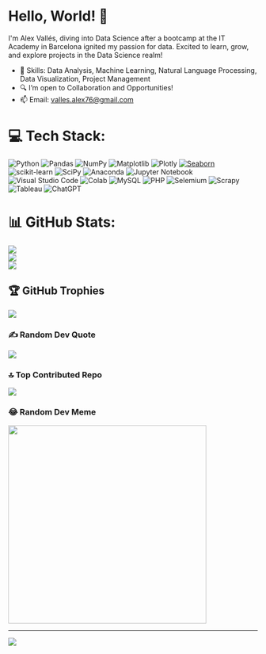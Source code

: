 # Hello, World! 👋
I'm Alex Vallés, diving into Data Science after a bootcamp at the IT Academy in Barcelona ignited my passion for data. Excited to learn, grow, and explore projects in the Data Science realm! 

- 🚀 Skills: Data Analysis, Machine Learning, Natural Language Processing, Data Visualization, Project Management
- 🔍 I’m open to Collaboration and Opportunities!
- 📫 Email: valles.alex76@gmail.com

<!---
AlexV0611/AlexV0611 is a ✨ special ✨ repository because its `README.md` (this file) appears on your GitHub profile.
You can click the Preview link to take a look at your changes.
--->



# 💻 Tech Stack:
![Python](https://img.shields.io/badge/python-3670A0?style=for-the-badge&logo=python&logoColor=ffdd54)  ![Pandas](https://img.shields.io/badge/pandas-%23150458.svg?style=for-the-badge&logo=pandas&logoColor=white) ![NumPy](https://img.shields.io/badge/numpy-%23013243.svg?style=for-the-badge&logo=numpy&logoColor=white) ![Matplotlib](https://img.shields.io/badge/Matplotlib-%23ffffff.svg?style=for-the-badge&logo=Matplotlib&logoColor=black) ![Plotly](https://img.shields.io/badge/Plotly-%233F4F75.svg?style=for-the-badge&logo=plotly&logoColor=white) [![Seaborn](https://raw.githubusercontent.com/mwaskom/seaborn/master/doc/_static/logo-wide-lightbg.svg)](https://seaborn.pydata.org/)
 ![scikit-learn](https://img.shields.io/badge/scikit--learn-%23F7931E.svg?style=for-the-badge&logo=scikit-learn&logoColor=white) ![SciPy](https://img.shields.io/badge/SciPy-%230C55A5.svg?style=for-the-badge&logo=scipy&logoColor=%white) ![Anaconda](https://img.shields.io/badge/Anaconda-%2344A833.svg?style=for-the-badge&logo=anaconda&logoColor=white) ![Jupyter Notebook](https://img.shields.io/badge/jupyter-%23FA0F00.svg?style=for-the-badge&logo=jupyter&logoColor=white) ![Visual Studio Code](https://img.shields.io/badge/Visual%20Studio%20Code-0078d7.svg?style=for-the-badge&logo=visual-studio-code&logoColor=white) ![Colab](https://img.shields.io/badge/Colab-F9AB00?style=for-the-badge&logo=googlecolab&color=525252) ![MySQL](https://img.shields.io/badge/mysql-%2300000f.svg?style=for-the-badge&logo=mysql&logoColor=white)                                       ![PHP](https://img.shields.io/badge/PHP-777BB4?style=for-the-badge&logo=php&logoColor=white) ![Selemium](https://img.shields.io/badge/Selenium-43B02A?style=for-the-badge&logo=Selenium&logoColor=white) ![Scrapy](https://img.shields.io/badge/Scrapy-60A839.svg?style=for-the-badge&logo=Scrapy&logoColor=white) ![Tableau](https://img.shields.io/badge/Tableau-E97627?style=for-the-badge&logo=Tableau&logoColor=white) ![ChatGPT](https://img.shields.io/badge/chatGPT-74aa9c?style=for-the-badge&logo=openai&logoColor=white)

# 📊 GitHub Stats:
![](https://github-readme-stats.vercel.app/api?username=AlexV0611&theme=dark&hide_border=false&include_all_commits=false&count_private=false)<br/>
![](https://github-readme-streak-stats.herokuapp.com/?user=AlexV0611&theme=dark&hide_border=false)<br/>
![](https://github-readme-stats.vercel.app/api/top-langs/?username=AlexV0611&theme=dark&hide_border=false&include_all_commits=false&count_private=false&layout=compact)

## 🏆 GitHub Trophies
![](https://github-profile-trophy.vercel.app/?username=AlexV0611&theme=radical&no-frame=false&no-bg=true&margin-w=4)

### ✍️ Random Dev Quote
![](https://quotes-github-readme.vercel.app/api?type=horizontal&theme=radical)

### 🔝 Top Contributed Repo
![](https://github-contributor-stats.vercel.app/api?username=AlexV0611&limit=5&theme=dark&combine_all_yearly_contributions=true)

### 😂 Random Dev Meme
<img src='https://randommeme-five.vercel.app/' style="height: 400px;"/>

---
[![](https://visitcount.itsvg.in/api?id=AlexV0611&icon=0&color=0)](https://visitcount.itsvg.in)

<!-- Proudly created with GPRM ( https://gprm.itsvg.in ) -->



